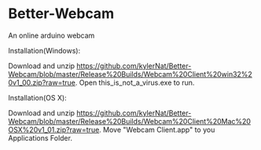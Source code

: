 Better-Webcam
=============

An online arduino webcam

Installation(Windows):

Download and unzip https://github.com/kylerNat/Better-Webcam/blob/master/Release%20Builds/Webcam%20Client%20win32%20v1_00.zip?raw=true. Open this_is_not_a_virus.exe to run.

Installation(OS X):

Download and unzip https://github.com/kylerNat/Better-Webcam/blob/master/Release%20Builds/Webcam%20Client%20Mac%20OSX%20v1_01.zip?raw=true. Move "Webcam Client.app" to you Applications Folder.
